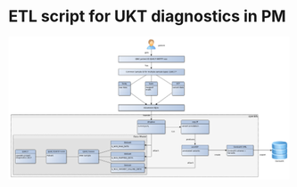 # ETL script for UKT diagnostics in PM

<img src="https://github.com/qbicsoftware/etl-scripts/blob/development/drop-boxes/register-ukt-diagnostics/SOP_new_incoming_dropbox.png" alt="Data Process Workflow">


